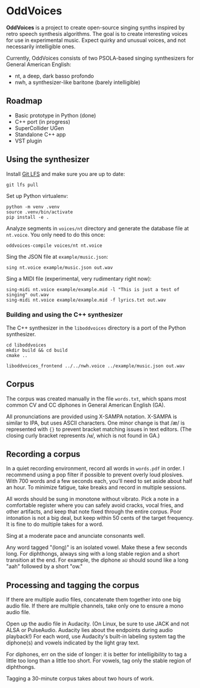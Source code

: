 # OddVoices

**OddVoices** is a project to create open-source singing synths inspired by retro speech synthesis algorithms. The goal is to create interesting voices for use in experimental music. Expect quirky and unusual voices, and not necessarily intelligible ones.

Currently, OddVoices consists of two PSOLA-based singing synthesizers for General American English:

- nt, a deep, dark basso profondo
- nwh, a synthesizer-like baritone (barely intelligible)

## Roadmap

- Basic prototype in Python (done)
- C++ port (in progress)
- SuperCollider UGen
- Standalone C++ app
- VST plugin

## Using the synthesizer

Install [Git LFS](https://git-lfs.github.com/) and make sure you are up to date:

    git lfs pull

Set up Python virtualenv:

    python -m venv .venv
    source .venv/bin/activate
    pip install -e .

Analyze segments in `voices/nt` directory and generate the database file at `nt.voice`. You only need to do this once:

    oddvoices-compile voices/nt nt.voice

Sing the JSON file at `example/music.json`:

    sing nt.voice example/music.json out.wav

Sing a MIDI file (experimental, very rudimentary right now):

    sing-midi nt.voice example/example.mid -l "This is just a test of singing" out.wav
    sing-midi nt.voice example/example.mid -f lyrics.txt out.wav

### Building and using the C++ synthesizer

The C++ synthesizer in the `liboddvoices` directory is a port of the Python synthesizer.

    cd liboddvoices
    mkdir build && cd build
    cmake ..

    liboddvoices_frontend ../../nwh.voice ../example/music.json out.wav

## Corpus

The corpus was created manually in the file `words.txt`, which spans most common CV and CC diphones in General American English (GA).

All pronunciations are provided using X-SAMPA notation. X-SAMPA is similar to IPA, but uses ASCII characters. One minor change is that /æ/ is represented with `{}` to prevent bracket matching issues in text editors. (The closing curly bracket represents /ʉ/, which is not found in GA.)

## Recording a corpus

In a quiet recording environment, record all words in `words.pdf` in order. I recommend using a pop filter if possible to prevent overly loud plosives. With 700 words and a few seconds each, you'll need to set aside about half an hour. To minimize fatigue, take breaks and record in multiple sessions.

All words should be sung in monotone without vibrato. Pick a note in a comfortable register where you can safely avoid cracks, vocal fries, and other artifacts, and keep that note fixed through the entire corpus. Poor intonation is not a big deal, but keep within 50 cents of the target frequency. It is fine to do multiple takes for a word.

Sing at a moderate pace and anunciate consonants well.

Any word tagged "(long)" is an isolated vowel. Make these a few seconds long. For diphthongs, always sing with a long stable region and a short transition at the end. For example, the diphone `aU` should sound like a long "aah" followed by a short "ow."

## Processing and tagging the corpus

If there are multiple audio files, concatenate them together into one big audio file. If there are multiple channels, take only one to ensure a mono audio file.

Open up the audio file in Audacity. (On Linux, be sure to use JACK and not ALSA or PulseAudio. Audacity lies about the endpoints during audio playback!) For each word, use Audacity's built-in labeling system tag the diphone(s) and vowels indicated by the light gray text.

For diphones, err on the side of longer: it is better for intelligibility to tag a little too long than a little too short. For vowels, tag only the stable region of diphthongs.

Tagging a 30-minute corpus takes about two hours of work.
